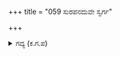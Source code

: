 +++
title = "059 ಸುರಪನದುವೇ ಸ್ವರ್ಗ"

+++

<details><summary>ಗದ್ಯ (ಕ.ಗ.ಪ) </summary>

59. ಪೂರ್ವದಲ್ಲಿ ದೇವೇಂದ್ರನ ಸ್ವರ್ಗ, ದಕ್ಷಿಣದಲ್ಲಿ ಯಮನ ಸಂಯಮನಿ, ಪಶ್ಚಿಮದಲ್ಲಿ ವರುಣನ ಶುದ್ಧಿಮತಿ, ಉತ್ತರದಲ್ಲಿ ಕುಬೇರನ ಕಾಂತಿಮತಿ ಎಂಬ ಪಟ್ಟಣಗಳೂ ಅಗ್ನಿ, ನಿರುತಿ, ವಾಯು, ಈಶಾನರಿಗೆ ಅವರವರ ಹೆಸರಿನ ನಗರಗಳೂ ಇವೆ.
</details>
